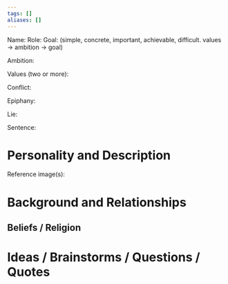 ```yaml
---
tags: []
aliases: []
---
```

Name:
Role:
Goal: (simple, concrete, important, achievable, difficult. values -> ambition -> goal)

Ambition:

Values (two or more):

Conflict:

Epiphany:

Lie:

Sentence:

# Personality and Description
Reference image(s):
# Background and Relationships

## Beliefs / Religion

# Ideas / Brainstorms / Questions / Quotes
